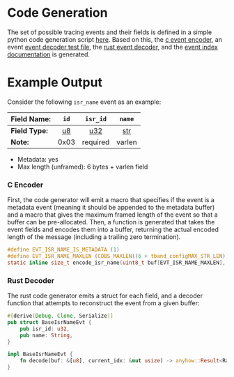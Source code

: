 # Code Generation

The set of possible tracing events and their fields is defined in a simple python code
generation script [here](https://github.com/schilkp/Tonbandgeraet/blob/main/codegen/codegen/__main__.py).
Based on this, the [c event encoder](https://github.com/schilkp/Tonbandgeraet/blob/main/tband/inc/tband_encode.h),
an event [event decoder test file](https://github.com/schilkp/Tonbandgeraet/blob/main/tests/unit_test/test_encoding_funcs/test.c),
the [rust event decoder](https://github.com/schilkp/Tonbandgeraet/blob/main/tools/tband-conv/src/decode/evts.rs),
and the [event index documentation](https://github.com/schilkp/Tonbandgeraet/blob/main/docs/tech_details/bin_events.md) is generated.

# Example Output

Consider the following `isr_name` event as an example:

| **Field Name:** | `id` | `isr_id` | `name` |
| :- | :-: | :-: | :-: |
| **Field Type:** | [u8](./bin_event_fields.md:u8) | [u32](./bin_event_fields.md:s32) | [str](./bin_event_fields.md:str) |
| **Note:** | 0x03 | required | varlen |

- Metadata: yes
- Max length (unframed): 6 bytes + varlen field

### C Encoder
First, the code generator will emit a macro that specifies if the event is a metadata event (meaning it should be appended 
to the metadata buffer) and a macro that gives the maximum framed length of the event so that a buffer can be pre-allocated.
Then, a function is generated that takes the event fields and encodes them into a buffer, returning the actual encoded length
of the message (including a trailing zero termination).

```c
#define EVT_ISR_NAME_IS_METADATA (1)
#define EVT_ISR_NAME_MAXLEN (COBS_MAXLEN((6 + tband_configMAX_STR_LEN)))
static inline size_t encode_isr_name(uint8_t buf[EVT_ISR_NAME_MAXLEN], uint32_t isr_id, const char *name) {/* .. */}
```

### Rust Decoder

The rust code generator emits a struct for each field, and a decoder function that attempts to reconstruct the event
from a given buffer:

```rs
#[derive(Debug, Clone, Serialize)]
pub struct BaseIsrNameEvt {
    pub isr_id: u32,
    pub name: String,
}

impl BaseIsrNameEvt {
    fn decode(buf: &[u8], current_idx: &mut usize) -> anyhow::Result<RawEvt> { /* .. */ }
}

```
